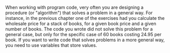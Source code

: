 When working with program code, very often you are designing a procedure (or 
"algorithm") that solves a problem in a general way. For instance, in the 
previous chapter one of the exercises had you calculate the wholesale price for 
a stack of books, for a given book price and a given number of books. The code 
you wrote did not solve this problem for a general case, but only for the 
specific case of 60 books costing 24.95 per book. If you want to write code that 
solves problems in a more general way, you need to use variables that store 
values.